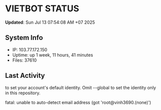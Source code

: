 # VIETBOT STATUS
**Updated**: Sun Jul 13 07:54:08 AM +07 2025

## System Info
- IP: 103.77.172.150
- Uptime: up 1 week, 11 hours, 41 minutes
- Files: 37610

## Last Activity

to set your account's default identity.
Omit --global to set the identity only in this repository.

fatal: unable to auto-detect email address (got 'root@vinh3690.(none)')

